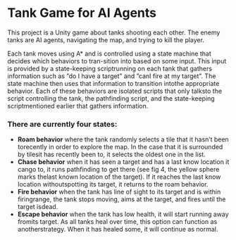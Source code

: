 # Tank Game for AI Agents
This project is a Unity game about tanks shooting each other. The enemy tanks are AI agents, navigating the map, and trying to kill the player. 

Each tank moves using A* and is controlled using a state machine that decides which behaviors to tran-sition into based  on  some  input. This input is provided by  a  state-keeping scriptrunning on each tank that gathers information such as ”do I have a target” and ”canI fire at my target”. The state machine then uses that information to transition intothe appropriate behavior. Each of these behaviors are isolated scripts that only talksto the script controlling the tank, the pathfinding script, and the state-keeping scriptmentioned earlier that gathers information.  

### There are currently four states:  
- **Roam behavior** where the tank randomly selects a tile that it hasn’t been torecently in order to explore the map. In the case that it is surrounded by tilesit has recently been to, it selects the oldest one in the list.
- **Chase behavior** when it has seen a target and has a last know location it cango to, it runs pathfinding to get there (see fig 4, the yellow sphere marks thelast known location of the target). If it reaches the last know location withoutspotting its target, it returns to the roam behavior.
- **Fire behavior** when the tank has line of sight to its target and is within firingrange, the tank stops moving, aims at the target, and fires until the target isdead.
- **Escape behavior** when the tank has low health, it will start running away fromits target.  As all tanks heal over time, this option can function as anotherstrategy. When it has healed some, it will continue as normal.

